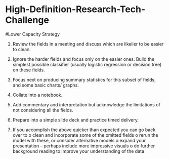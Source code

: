 # High-Definition-Research-Tech-Challenge

#Lower Capacity Strategy
1. Review the fields in a meeting and discuss which are likelier to be easier to clean.

2. Ignore the harder fields and focus only on the easier ones. Build the simplest possible classifier (usually logistic regression or decision tree) on these fields.

3. Focus next on producing summary statistics for this subset of fields, and some basic charts/ graphs.

4. Collate into a notebook.

5. Add commentary and interpretation but acknowledge the limitations of not considering all the fields.

6. Prepare into a simple slide deck and practice timed delivery.

7. If you accomplish the above quicker than expected you can go back over to
o clean and incorporate some of the omitted fields
o rerun the model with these, or consider alternative models
o expand your presentation – perhaps include more impressive visuals
o do further background reading to improve your understanding of the data
